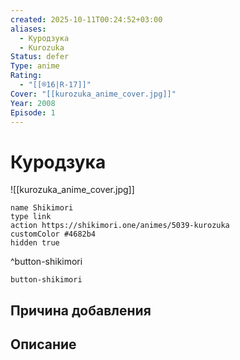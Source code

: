 ```yaml
---
created: 2025-10-11T00:24:52+03:00
aliases:
  - Куродзука
  - Kurozuka
Status: defer
Type: anime
Rating:
  - "[[®️16|R-17]]"
Cover: "[[kurozuka_anime_cover.jpg]]"
Year: 2008
Episode: 1
---
```


# Куродзука

![[kurozuka_anime_cover.jpg]]



```button
name Shikimori
type link
action https://shikimori.one/animes/5039-kurozuka
customColor #4682b4
hidden true
```
^button-shikimori





`button-shikimori`

## Причина добавления




## Описание


